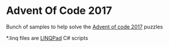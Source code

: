 # Advent Of Code 2017

Bunch of samples to help solve the [Advent of code 2017](https://adventofcode.com/) puzzles

*.linq files are [LINQPad](https://www.linqpad.net/) C# scripts
